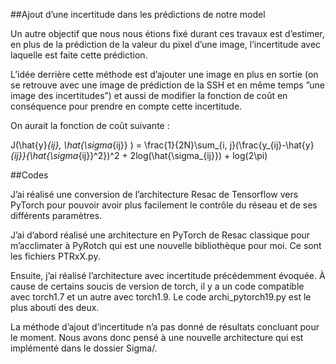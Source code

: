 ##Ajout d’une incertitude dans les prédictions de notre model

Un autre objectif que nous nous étions fixé durant ces travaux est d’estimer, en plus de la prédiction de la valeur du pixel d’une image, l’incertitude avec laquelle est faite cette prédiction.

L’idée derrière cette méthode est d’ajouter une image en plus en sortie (on se retrouve avec une image de prédiction de la SSH et en même temps ”une image des incertitudes”) et aussi de modifier la fonction de coût en conséquence pour prendre en compte cette incertitude. 

On aurait la fonction de coût suivante : 

J(\hat{y}_{ij}, \hat{\sigma_{ij}} ) = \frac{1}{2N}\sum_{i, j}(\frac{y_{ij}-\hat{y}_{ij}}{\hat{\sigma_{ij}}^2})^2 + 2log(\hat{\sigma_{ij}}) + log(2\pi)

##Codes

J’ai réalisé une conversion de l’architecture Resac de Tensorflow vers PyTorch pour pouvoir avoir plus facilement le contrôle du réseau et de ses différents paramètres.

J’ai d’abord réalisé une architecture en PyTorch de Resac classique pour m’acclimater à PyRotch qui est une nouvelle bibliothèque pour moi. Ce sont les fichiers PTRxX.py.

Ensuite, j’ai réalisé l’architecture avec incertitude précédemment évoquée. À cause de certains soucis de version de torch, il y a un code compatible avec torch1.7 et un autre avec torch1.9. Le code archi_pytorch19.py est le plus abouti des deux.

La méthode d’ajout d’incertitude n’a pas donné de résultats concluant pour le moment.
Nous avons donc pensé à une nouvelle architecture qui est implémenté dans le dossier Sigma/.
